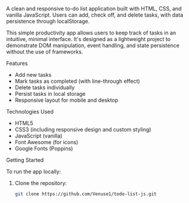 A clean and responsive to-do list application built with HTML, CSS, and vanilla JavaScript. Users can add, check off, and delete tasks, with data persistence through localStorage.

This simple productivity app allows users to keep track of tasks in an intuitive, minimal interface. It's designed as a lightweight project to demonstrate DOM manipulation, event handling, and state persistence without the use of frameworks.

Features

- Add new tasks
- Mark tasks as completed (with line-through effect)
- Delete tasks individually
- Persist tasks in local storage
- Responsive layout for mobile and desktop

Technologies Used

- HTML5
- CSS3 (including responsive design and custom styling)
- JavaScript (vanilla)
- Font Awesome (for icons)
- Google Fonts (Poppins)


Getting Started

To run the app locally:

1. Clone the repository:
   ```bash
   git clone https://github.com/Venuse1/todo-list-js.git

